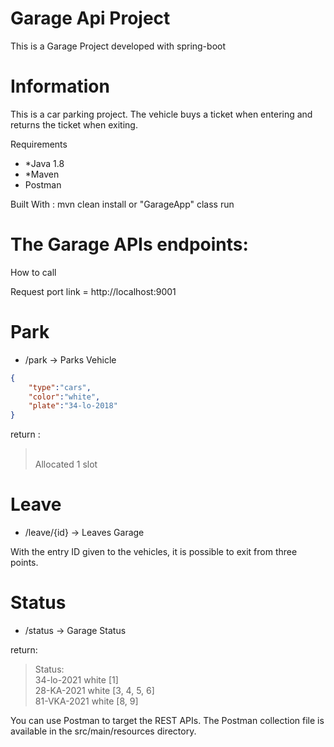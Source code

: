 # Garage Api Project
This is a Garage Project developed with spring-boot

# Information
This is a car parking project. The vehicle buys a ticket when entering and returns the ticket when exiting.

Requirements
- *Java 1.8
- *Maven
- Postman


Built With : mvn clean install or "GarageApp" class run


# The Garage APIs endpoints:

How to call

Request port link = http://localhost:9001
# Park
- /park -> Parks Vehicle
```json
{
    "type":"cars",
    "color":"white",
    "plate":"34-lo-2018"    
}
```
return : 
> <br/>Allocated 1 slot
# Leave
- /leave/{id} -> Leaves Garage

With the entry ID given to the vehicles, it is possible to exit from three points.
# Status
- /status -> Garage Status

return: <br/>
  > Status:<br/>
  34-lo-2021 white [1]<br/>
  28-KA-2021 white [3, 4, 5, 6]<br/>
  81-VKA-2021 white [8, 9]<br/>


You can use Postman to target the REST APIs. The Postman collection file is available in the src/main/resources directory.

